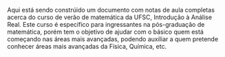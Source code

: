 Aqui está sendo constrúido um documento com notas de aula completas acerca do curso de verão de matemática da UFSC, Introdução à Análise Real. Este curso é específico para ingressantes na pós-graduação de matemática, porém tem o objetivo de ajudar com o básico quem está começando nas áreas mais avançadas, podendo auxiliar a quem pretende conhecer áreas mais avançadas da Física, Química, etc.
